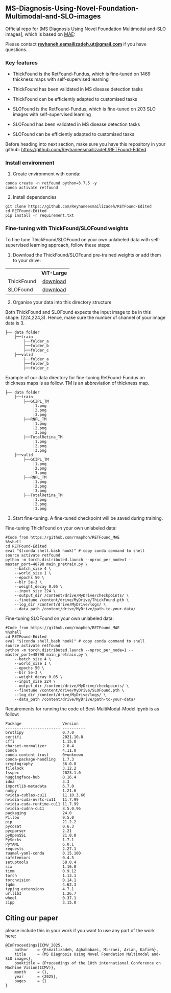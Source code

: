 ##  MS-Diagnosis-Using-Novel-Foundation-Multimodal-and-SLO-images


Official repo for [MS Diagnosis Using Novel Foundation Multimodal and-SLO images], which is based on [MAE](https://github.com/facebookresearch/mae):

Please contact 	**reyhaneh.esmailizadeh.ut@gmail.com** if you have questions.


### Key features

- ThickFound is the RetFound-Fundus, which is fine-tuned on 1469 thickness maps with self-supervised learning
- ThickFound has been validated in MS disease detection tasks
- ThickFound can be efficiently adapted to customised tasks

- SLOFound is the RetFound-Fundus, which is fine-tuned on 203 SLO images with self-supervised learning
- SLOFound has been validated in MS disease detection tasks
- SLOFound can be efficiently adapted to customised tasks
  
Before heading into next section, make sure you have this repository in your github:
https://github.com/Reyhaneesmailizadeh/RETFound-Edited

### Install environment

1. Create environment with conda:

```
conda create -n retfound python=3.7.5 -y
conda activate retfound
```

2. Install dependencies

```
git clone https://github.com/Reyhaneesmailizadeh/RETFound-Edited
cd RETFound-Edited
pip install -r requirement.txt
```


### Fine-tuning with ThickFound/SLOFound weights

To fine tune ThickFound/SLOFound on your own unlabeled data with self-supervised learning approach, follow these steps:

1. Download the ThickFound/SLOFound pre-trained weights or add them to your drive:
<table><tbody>
<!-- START TABLE -->
<!-- TABLE HEADER -->
<th valign="bottom"></th>
<th valign="bottom">ViT-Large</th>
<!-- TABLE BODY -->
<tr><td align="left">ThickFound</td>
<td align="center"><a href="https://drive.google.com/file/d/1sk1IAdBaQ60qTCGqOQw5_s6E1tQj4Ftk/view?usp=sharing">download</a></td>
</tr>
<!-- TABLE BODY -->
<tr><td align="left">SLOFound</td>
<td align="center"><a href="https://drive.google.com/file/d/1-MCvsW4NWEAMoXNe5VAJrGat6z6GlUkV/view?usp=sharing">download</a></td>
</tr>
</tbody></table>

2. Organise your data into this directory structure
   
Both ThickFound and SLOFound expects the input image to be in this shape: (224,224,3). Hence, make sure the number of channel of your image data is 3.
```
├── data folder
    ├──train
        ├──folder_a
        ├──folder_b
        ├──folder_c
    ├──valid
        ├──folder_a
        ├──folder_b
        ├──folder_c
``` 
Example of our data directory for fine-tuning RetFound-Fundus on thickness maps is as follow. TM is an abbreviation of thickness map.
```
├── data folder
    ├──train
        ├──GCIPL_TM
            |1.png
            |2.png
            |3.png
        ├──RNFL_TM
            |1.png
            |2.png
            |3.png
        ├──TotalRetina_TM
            |1.png
            |2.png
            |3.png
    ├──valid
        ├──GCIPL_TM
            |1.png
            |2.png
            |3.png
        ├──RNFL_TM
            |1.png
            |2.png
            |3.png
        ├──TotalRetina_TM
            |1.png
            |2.png
            |3.png
```
3. Start fine-tuning. A fine-tuned checkpoint will be saved during training.

Fine-tuning ThickFound on your own unlabeled data:
```
#Code from https://github.com/rmaphoh/RETFound_MAE
%%shell
cd RETFound-Edited
eval "$(conda shell.bash hook)" # copy conda command to shell
source activate retfound
python -m torch.distributed.launch --nproc_per_node=1 --master_port=48798 main_pretrain.py \
    --batch_size 4 \
    --world_size 1 \
    --epochs 50 \
    --blr 5e-3 \
    --weight_decay 0.05 \
    --input_size 224 \
    --output_dir /content/drive/MyDrive/checkpoints/ \
    --finetune /content/drive/MyDrive/ThickFound.pth \
    --log_dir /content/drive/MyDrive/logs/ \
    --data_path /content/drive/MyDrive/path-to-your-data/

```
Fine-tuning SLOFound on your own unlabeled data:
```
#Code from https://github.com/rmaphoh/RETFound_MAE
%%shell
cd RETFound-Edited
eval "$(conda shell.bash hook)" # copy conda command to shell
source activate retfound
python -m torch.distributed.launch --nproc_per_node=1 --master_port=48798 main_pretrain.py \
    --batch_size 4 \
    --world_size 1 \
    --epochs 50 \
    --blr 5e-3 \
    --weight_decay 0.05 \
    --input_size 224 \
    --output_dir /content/drive/MyDrive/checkpoints/ \
    --finetune /content/drive/MyDrive/SLOFound.pth \
    --log_dir /content/drive/MyDrive/logs/ \
    --data_path /content/drive/MyDrive/path-to-your-data/
```



Requirements for running the code of Best-MultiModal-Model.ipynb is as follow:
```
Package                  Version
------------------------ ----------
brotlipy                 0.7.0
certifi                  2021.10.8
cffi                     1.15.0
charset-normalizer       2.0.4
conda                    4.11.0
conda-content-trust      0+unknown
conda-package-handling   1.7.3
cryptography             36.0.0
filelock                 3.12.2
fsspec                   2023.1.0
huggingface-hub          0.16.4
idna                     3.3
importlib-metadata       6.7.0
numpy                    1.21.6
nvidia-cublas-cu11       11.10.3.66
nvidia-cuda-nvrtc-cu11   11.7.99
nvidia-cuda-runtime-cu11 11.7.99
nvidia-cudnn-cu11        8.5.0.96
packaging                24.0
Pillow                   9.5.0
pip                      21.2.2
pycosat                  0.6.3
pycparser                2.21
pyOpenSSL                21.0.0
PySocks                  1.7.1
PyYAML                   6.0.1
requests                 2.27.1
ruamel-yaml-conda        0.15.100
safetensors              0.4.5
setuptools               58.0.4
six                      1.16.0
timm                     0.9.12
torch                    1.13.1
torchvision              0.14.1
tqdm                     4.62.3
typing_extensions        4.7.1
urllib3                  1.26.7
wheel                    0.37.1
zipp                     3.15.0
```

## Citing our paper
please include this in your work if you want to use any part of the work here:
```
@InProceedings{ICMV_2025,
    author    = {Esmailizadeh, Aghababaei, Mirzaei, Arian, Kafieh},
    title     = {MS Diagnosis Using Novel Foundation Multimodal and-SLO images},
    booktitle = {Proceedings of the 18th international Conference on Machine Vision(ICMV)},
    month     = {},
    year      = {2025},
    pages     = {}
}
```
